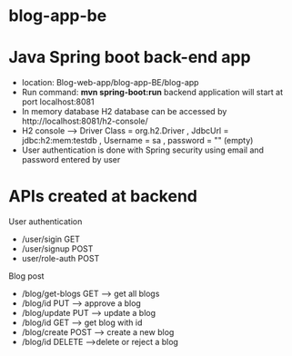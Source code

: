# blog-app-be

Java Spring boot back-end app
=============================

 
 - location: Blog-web-app/blog-app-BE/blog-app
 - Run command: **mvn spring-boot:run**     backend application will start at port localhost:8081 
 - In memory database H2 database can be accessed by http://localhost:8081/h2-console/
 - H2 console --> Driver Class = org.h2.Driver , JdbcUrl = jdbc:h2:mem:testdb , Username = sa , password = "" (empty)
 - User authentication is done with Spring security using email and password entered by user

APIs created at backend
======================
User authentication

- /user/sigin      GET
- /user/signup    POST
- user/role-auth    POST

Blog post
 
 - /blog/get-blogs     GET --> get all blogs
 - /blog/id      PUT    --> approve a blog
 - /blog/update     PUT --> update a blog
 - /blog/id     GET --> get blog with id 
 - /blog/create     POST --> create a new blog
 - /blog/id     DELETE -->delete or reject a blog
